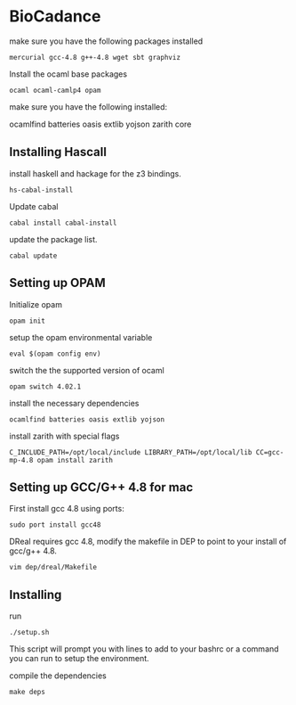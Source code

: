 BioCadance
=====
make sure you have the following packages installed

	mercurial gcc-4.8 g++-4.8 wget sbt graphviz

Install the ocaml base packages

	ocaml ocaml-camlp4 opam 

make sure you have the following installed:

   ocamlfind batteries oasis extlib yojson zarith core

## Installing Hascall
install haskell and hackage for the z3 bindings.

	hs-cabal-install

Update cabal

	cabal install cabal-install

update the package list.

	cabal update


## Setting up OPAM

Initialize opam

	opam init

setup the opam environmental variable

	eval $(opam config env)

switch the the supported version of ocaml

	opam switch 4.02.1

install the necessary dependencies

	ocamlfind batteries oasis extlib yojson

install zarith with special flags

	C_INCLUDE_PATH=/opt/local/include LIBRARY_PATH=/opt/local/lib CC=gcc-mp-4.8 opam install zarith

## Setting up GCC/G++ 4.8 for mac

First install gcc 4.8 using ports:

	sudo port install gcc48

DReal requires gcc 4.8, modify the makefile in DEP to point to your install of gcc/g++ 4.8. 

	vim dep/dreal/Makefile


## Installing
run 

	./setup.sh

This script will prompt you with lines to add to your bashrc or a command you can run to setup the environment.

compile the dependencies

	make deps
